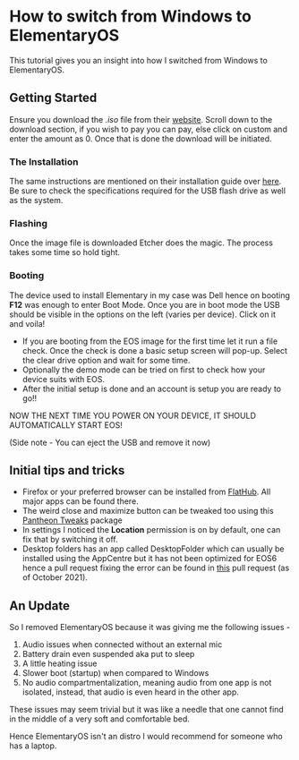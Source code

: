 # How to switch from Windows to ElementaryOS
This tutorial gives you an insight into how I switched from Windows to ElementaryOS.

## Getting Started
Ensure you download the *.iso* file from their [website](https://elementary.io/). Scroll down to the download section, if you wish to pay you can pay, else click on custom and enter the amount as 0. Once that is done the download will be initiated.

### The Installation
The same instructions are mentioned on their installation guide over [here](https://elementary.io/docs/installation#installation). Be sure to check the specifications required for the USB flash drive as well as the system.

### Flashing
Once the image file is downloaded Etcher does the magic. The process takes some time so hold tight.

### Booting
The device used to install Elementary in my case was Dell hence on booting **F12** was enough to enter Boot Mode. Once you are in boot mode the USB should be visible in the options on the left (varies per device). Click on it and voila!

- If you are booting from the EOS image for the first time let it run a file check. Once the check is done a basic setup screen will pop-up. Select the clear drive option and wait for some time. 
- Optionally the demo mode can be tried on first to check how your device suits with EOS.
- After the initial setup is done and an account is setup you are ready to go!!

NOW THE NEXT TIME YOU POWER ON YOUR DEVICE, IT SHOULD AUTOMATICALLY START EOS!

(Side note - You can eject the USB and remove it now)

## Initial tips and tricks
 - Firefox or your preferred browser can be installed from [FlatHub](https://flathub.org/home). All major apps can be found there.
 - The weird close and maximize button can be tweaked too using this [Pantheon Tweaks](https://github.com/pantheon-tweaks/pantheon-tweaks) package 
 - In settings I noticed the **Location** permission is on by default, one can fix that by switching it off.
 - Desktop folders has an app called DesktopFolder which can usually be installed using the AppCentre but it has not been optimized for EOS6 hence a pull request fixing the error can be found in [this](https://github.com/spheras/desktopfolder/pull/328) pull request (as of October 2021).

## An Update
So I removed ElementaryOS because it was giving me the following issues -

1. Audio issues when connected without an external mic
2. Battery drain even suspended aka put to sleep
3. A little heating issue
4. Slower boot (startup) when compared to Windows
5. No audio compartmentalization, meaning audio from one app is not isolated, instead, that audio is even heard in the other app.

These issues may seem trivial but it was like a needle that one cannot find in the middle of a very soft and comfortable bed.

Hence ElementaryOS isn't an distro I would recommend for someone who has a laptop.